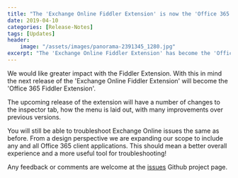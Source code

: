 ```yaml
---
title: "The 'Exchange Online Fiddler Extension' is now the 'Office 365 Fiddler Extension'"
date: 2019-04-10
categories: [Release-Notes]
tags: [Updates]
header:
    image: "/assets/images/panorama-2391345_1280.jpg"
excerpt: "The 'Exchange Online Fiddler Extension' has become the 'Office 365 Fiddler Extension'."
---
```

We would like greater impact with the Fiddler Extension. With this in mind the next release of the 'Exchange Online Fiddler Extension' will become the 'Office 365 Fiddler Extension'.

The upcoming release of the extension will have a number of changes to the inspector tab, how the menu is laid out, with many improvements over previous versions.

You will still be able to troubleshoot Exchange Online issues the same as before. From a design perspective we are expanding our scope to include any and all Office 365 client applications. This should mean a better overall experience and a more useful tool for troubleshooting!

Any feedback or comments are welcome at the <a href="https://aka.ms/O365FiddlerExtensionIssues" target="_blank">issues</a> Github project page.